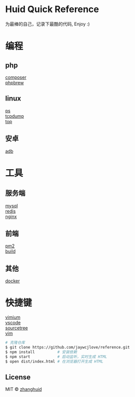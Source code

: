 Huid Quick Reference
===
<p>
为最棒的自己，记录下最酷的代码, Enjoy :)
</p>

# 编程

## php
[composer](./docs/php/composer.md)<!--rehype:style=background: rgb(100 107 192);-->  
[phpbrew](./docs/php/phpbrew.md)<!--rehype:style=background: rgb(100 207 192);-->  
<!--rehype:class=home-card-->

## linux
[ps](./docs/linux/ps.md)<!--rehype:style=background: rgb(10 100 192);-->  
[tcpdump](./docs/linux/tcpdump.md)<!--rehype:style=background: rgb(10 200 192);-->  
[top](./docs/linux/top.md)<!--rehype:style=background: rgb(10 100 192);-->  
<!--rehype:class=home-card-->

## 安卓
[adb](./docs/android/adb.md)<!--rehype:style=background: rgb(10 100 192);-->  
<!--rehype:class=home-card-->


# 工具

## 服务端
[mysql](./docs/software/backend/mysql.md)<!--rehype:style=background: rgb(200 0 0);-->  
[redis](./docs/software/backend/redis.md)<!--rehype:style=background: rgb(200 138 13);-->  
[nginx](./docs/software/backend/nginx.md)<!--rehype:style=background: rgb(200 138 13);-->  
<!--rehype:class=home-card-->

## 前端
[pm2](./docs/software/frontend/pm2.md)<!--rehype:style=background: rgb(300 250 192);-->  
[build](./docs/software/frontend/build.md)<!--rehype:style=background: rgb(300 250 192);-->  
<!--rehype:class=home-card-->


## 其他
[docker](./docs/software/docker.md)<!--rehype:style=background: rgb(200 117 19);-->  
<!--rehype:class=home-card-->


# 快捷键

[vimium](./docs/shortcut/vimium.md)<!--rehype:style=background: rgb(500 168 255);-->  
[vscode](./docs/shortcut/vscode.md)<!--rehype:style=background: rgb(500 168 255);-->  
[sourcetree](./docs/shortcut/sourcetree.md)<!--rehype:style=background: rgb(500 168 255);-->  
[vim](./docs/shortcut/vim.md)<!--rehype:style=background: rgb(500 168 255);-->  
<!--rehype:class=home-card-->


<!--rehype:ignore:start-->
```sh
# 克隆仓库
$ git clone https://github.com/jaywcjlove/reference.git
$ npm install          # 安装依赖
$ npm start            # 启动监听，实时生成 HTML
$ open dist/index.html # 在浏览器打开生成 HTML
```

## License

MIT © [zhanghuid](https://github.com/zhanghuid)
<!--rehype:ignore:end-->
